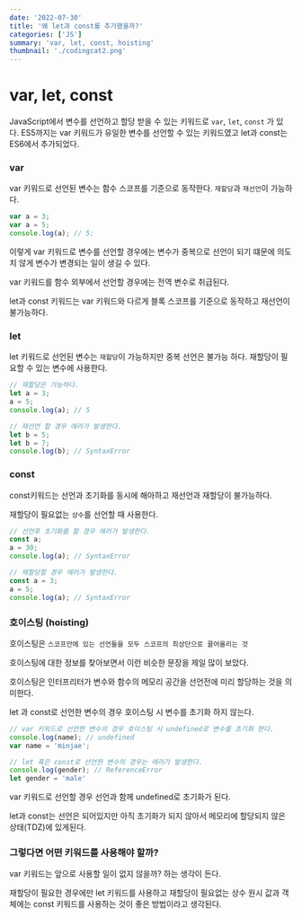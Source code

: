 ```yaml
---
date: '2022-07-30'
title: '왜 let과 const를 추가했을까?'
categories: ['JS']
summary: 'var, let, const, hoisting'
thumbnail: './codingcat2.png'
---
```


# var, let, const
JavaScript에서 변수를 선언하고 할당 받을 수 있는 키워드로 `var`, `let`, `const` 가 있다.
ES5까지는 var 키워드가 유일한 변수를 선언할 수 있는 키워드였고 let과 const는 ES6에서 추가되었다.

### var
var 키워드로 선언된 변수는 함수 스코프를 기준으로 동작한다.
`재할당`과 `재선언`이 가능하다.
```js
var a = 3;
var a = 5;
console.log(a); // 5;
```
이렇게 var 키워드로 변수를 선언할 경우에는 변수가 중복으로 선언이 되기 떄문에 의도치 않게 변수가 변경되는 일이 생길 수 있다.

var 키워드를 함수 외부에서 선언할 경우에는 전역 변수로 취급된다.

let과 const 키워드는 var 키워드와 다르게 블록 스코프를 기준으로 동작하고 재선언이 불가능하다.
### let
let 키워드로 선언된 변수는 `재할당`이 가능하지만 중복 선언은 불가능 하다.
재할당이 필요할 수 있는 변수에 사용한다.
```js
// 재할당은 가능하다.
let a = 3;
a = 5;
console.log(a); // 5

// 재선언 할 경우 에러가 발생한다.
let b = 5;
let b = 7;
console.log(b); // SyntaxError
```
### const
const키워드는 선언과 초기화를 동시에 해아하고 재선언과 재할당이 불가능하다.

재할당이 필요없는 `상수`를 선언할 때 사용한다.
```js
// 선언후 초기화를 할 경우 에러가 발생한다.
const a;
a = 30;
console.log(a); // SyntaxError

// 재할당할 경우 에러가 발생한다.
const a = 3;
a = 5;
console.log(a); // SyntaxError
```

### 호이스팅 (hoisting)
호이스팅은 `스코프안에 있는 선언들을 모두 스코프의 최상단으로 끌어올리는 것`

호이스팅에 대한 정보를 찾아보면서 이런 비슷한 문장을 제일 많이 보았다.

호이스팅은 인터프리터가 변수와 함수의 메모리 공간을 선언전에 미리 할당하는 것을 의미한다.

let 과 const로 선언한 변수의 경우 호이스팅 시 변수를 초기화 하지 않는다.
```js
// var 키워드로 선언한 변수의 경우 호이스팅 시 undefined로 변수를 초기화 한다.
console.log(name); // undefined
var name = 'minjae';

// let 혹은 const로 선언한 변수의 경우는 에러가 발생한다.
console.log(gender); // ReferenceError
let gender = 'male'
```

var 키워드로 선언할 경우 선언과 함께 undefined로 초기화가 된다.

let과 const는 선언은 되어있지만 아직 초기화가 되지 않아서 메모리에 할당되지 않은 상태(TDZ)에 있게된다.

### 그렇다면 어떤 키워드를 사용해야 할까?
var 키워드는 앞으로 사용할 일이 없지 않을까? 하는 생각이 든다.

재할당이 필요한 경우에만 let 키워드를 사용하고 재할당이 필요없는 상수 원시 값과 객체에는 const 키워드를 사용하는 것이 좋은 방법이라고 생각된다. 